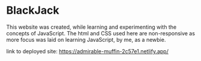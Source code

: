 # BlackJack

This website was created, while learning and experimenting with the concepts of JavaScript. The html and CSS used here are non-responsive as more focus was laid on learning JavaScript, by me, as a newbie.

link to deployed site: https://admirable-muffin-2c57e1.netlify.app/
